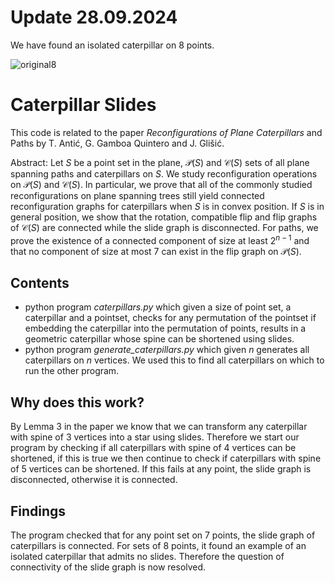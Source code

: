 # Update 28.09.2024
We have found an isolated caterpillar on 8 points.

![original8](https://github.com/user-attachments/assets/3fcb3245-9437-4890-ae36-1337fc310513)

# Caterpillar Slides

This code is related to the paper *Reconfigurations of Plane Caterpillars* and Paths by T. Antić, G. Gamboa Quintero and J. Glišić.

Abstract: Let $S$ be a point set in the plane, $\mathcal{P}(S)$ and $\mathcal{C}(S)$ sets of all plane spanning paths and caterpillars on $S$. We study reconfiguration operations on $\mathcal{P}(S)$ and $\mathcal{C}(S)$. In particular, we prove that all of the commonly studied reconfigurations on plane spanning trees still yield connected reconfiguration graphs for caterpillars when $S$ is in convex position. If $S$ is in general position, we show that the rotation, compatible flip and flip graphs of $\mathcal{C}(S)$ are connected while the slide graph is disconnected. 
For paths, we prove the existence of a connected component of size at least $2^{n-1}$ and that no component of size at most $7$ can exist in the flip graph on $\mathcal{P}(S)$.

## Contents
* python program *caterpillars.py* which given a size of point set, a caterpillar and a pointset, checks for any permutation of the pointset if embedding the caterpillar into the permutation of points, results in a geometric caterpillar whose spine can be shortened using slides. 
* python program *generate_caterpillars.py* which given $n$ generates all caterpillars on $n$ vertices. We used this to find all caterpillars on which to run the other program.

## Why does this work? 
By Lemma 3 in the paper we know that we can transform any caterpillar with spine of 3 vertices into a star using slides. Therefore we start our program by checking if all caterpillars with spine of 4 vertices can be shortened, if this is true we then continue to check if caterpillars with spine of 5 vertices can be shortened. If this fails at any point, the slide graph is disconnected, otherwise it is connected. 

## Findings 
The program checked that for any point set on 7 points, the slide graph of caterpillars is connected. For sets of 8 points, it found an example of an isolated caterpillar that admits no slides. Therefore the question of connectivity of the slide graph is now resolved.

